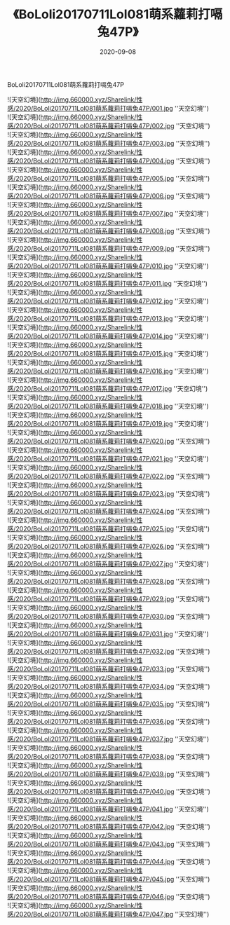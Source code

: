 ﻿---
layout: post
title:  《BoLoli20170711Lol081萌系蘿莉打嗝兔47P》
date:   2020-09-08
img: http://img.660000.xyz/Sharelink/性感/2020/BoLoli20170711Lol081萌系蘿莉打嗝兔47P/000.jpg
categories: [美女, 性感, 泳衣]
---

BoLoli20170711Lol081萌系蘿莉打嗝兔47P



![天空幻境](http://img.660000.xyz/Sharelink/性感/2020/BoLoli20170711Lol081萌系蘿莉打嗝兔47P/001.jpg ''天空幻境'') <br>
![天空幻境](http://img.660000.xyz/Sharelink/性感/2020/BoLoli20170711Lol081萌系蘿莉打嗝兔47P/002.jpg ''天空幻境'') <br>
![天空幻境](http://img.660000.xyz/Sharelink/性感/2020/BoLoli20170711Lol081萌系蘿莉打嗝兔47P/003.jpg ''天空幻境'') <br>
![天空幻境](http://img.660000.xyz/Sharelink/性感/2020/BoLoli20170711Lol081萌系蘿莉打嗝兔47P/004.jpg ''天空幻境'') <br>
![天空幻境](http://img.660000.xyz/Sharelink/性感/2020/BoLoli20170711Lol081萌系蘿莉打嗝兔47P/005.jpg ''天空幻境'') <br>
![天空幻境](http://img.660000.xyz/Sharelink/性感/2020/BoLoli20170711Lol081萌系蘿莉打嗝兔47P/006.jpg ''天空幻境'') <br>
![天空幻境](http://img.660000.xyz/Sharelink/性感/2020/BoLoli20170711Lol081萌系蘿莉打嗝兔47P/007.jpg ''天空幻境'') <br>
![天空幻境](http://img.660000.xyz/Sharelink/性感/2020/BoLoli20170711Lol081萌系蘿莉打嗝兔47P/008.jpg ''天空幻境'') <br>
![天空幻境](http://img.660000.xyz/Sharelink/性感/2020/BoLoli20170711Lol081萌系蘿莉打嗝兔47P/009.jpg ''天空幻境'') <br>
![天空幻境](http://img.660000.xyz/Sharelink/性感/2020/BoLoli20170711Lol081萌系蘿莉打嗝兔47P/010.jpg ''天空幻境'') <br>
![天空幻境](http://img.660000.xyz/Sharelink/性感/2020/BoLoli20170711Lol081萌系蘿莉打嗝兔47P/011.jpg ''天空幻境'') <br>
![天空幻境](http://img.660000.xyz/Sharelink/性感/2020/BoLoli20170711Lol081萌系蘿莉打嗝兔47P/012.jpg ''天空幻境'') <br>
![天空幻境](http://img.660000.xyz/Sharelink/性感/2020/BoLoli20170711Lol081萌系蘿莉打嗝兔47P/013.jpg ''天空幻境'') <br>
![天空幻境](http://img.660000.xyz/Sharelink/性感/2020/BoLoli20170711Lol081萌系蘿莉打嗝兔47P/014.jpg ''天空幻境'') <br>
![天空幻境](http://img.660000.xyz/Sharelink/性感/2020/BoLoli20170711Lol081萌系蘿莉打嗝兔47P/015.jpg ''天空幻境'') <br>
![天空幻境](http://img.660000.xyz/Sharelink/性感/2020/BoLoli20170711Lol081萌系蘿莉打嗝兔47P/016.jpg ''天空幻境'') <br>
![天空幻境](http://img.660000.xyz/Sharelink/性感/2020/BoLoli20170711Lol081萌系蘿莉打嗝兔47P/017.jpg ''天空幻境'') <br>
![天空幻境](http://img.660000.xyz/Sharelink/性感/2020/BoLoli20170711Lol081萌系蘿莉打嗝兔47P/018.jpg ''天空幻境'') <br>
![天空幻境](http://img.660000.xyz/Sharelink/性感/2020/BoLoli20170711Lol081萌系蘿莉打嗝兔47P/019.jpg ''天空幻境'') <br>
![天空幻境](http://img.660000.xyz/Sharelink/性感/2020/BoLoli20170711Lol081萌系蘿莉打嗝兔47P/020.jpg ''天空幻境'') <br>
![天空幻境](http://img.660000.xyz/Sharelink/性感/2020/BoLoli20170711Lol081萌系蘿莉打嗝兔47P/021.jpg ''天空幻境'') <br>
![天空幻境](http://img.660000.xyz/Sharelink/性感/2020/BoLoli20170711Lol081萌系蘿莉打嗝兔47P/022.jpg ''天空幻境'') <br>
![天空幻境](http://img.660000.xyz/Sharelink/性感/2020/BoLoli20170711Lol081萌系蘿莉打嗝兔47P/023.jpg ''天空幻境'') <br>
![天空幻境](http://img.660000.xyz/Sharelink/性感/2020/BoLoli20170711Lol081萌系蘿莉打嗝兔47P/024.jpg ''天空幻境'') <br>
![天空幻境](http://img.660000.xyz/Sharelink/性感/2020/BoLoli20170711Lol081萌系蘿莉打嗝兔47P/025.jpg ''天空幻境'') <br>
![天空幻境](http://img.660000.xyz/Sharelink/性感/2020/BoLoli20170711Lol081萌系蘿莉打嗝兔47P/026.jpg ''天空幻境'') <br>
![天空幻境](http://img.660000.xyz/Sharelink/性感/2020/BoLoli20170711Lol081萌系蘿莉打嗝兔47P/027.jpg ''天空幻境'') <br>
![天空幻境](http://img.660000.xyz/Sharelink/性感/2020/BoLoli20170711Lol081萌系蘿莉打嗝兔47P/028.jpg ''天空幻境'') <br>
![天空幻境](http://img.660000.xyz/Sharelink/性感/2020/BoLoli20170711Lol081萌系蘿莉打嗝兔47P/029.jpg ''天空幻境'') <br>
![天空幻境](http://img.660000.xyz/Sharelink/性感/2020/BoLoli20170711Lol081萌系蘿莉打嗝兔47P/030.jpg ''天空幻境'') <br>
![天空幻境](http://img.660000.xyz/Sharelink/性感/2020/BoLoli20170711Lol081萌系蘿莉打嗝兔47P/031.jpg ''天空幻境'') <br>
![天空幻境](http://img.660000.xyz/Sharelink/性感/2020/BoLoli20170711Lol081萌系蘿莉打嗝兔47P/032.jpg ''天空幻境'') <br>
![天空幻境](http://img.660000.xyz/Sharelink/性感/2020/BoLoli20170711Lol081萌系蘿莉打嗝兔47P/033.jpg ''天空幻境'') <br>
![天空幻境](http://img.660000.xyz/Sharelink/性感/2020/BoLoli20170711Lol081萌系蘿莉打嗝兔47P/034.jpg ''天空幻境'') <br>
![天空幻境](http://img.660000.xyz/Sharelink/性感/2020/BoLoli20170711Lol081萌系蘿莉打嗝兔47P/035.jpg ''天空幻境'') <br>
![天空幻境](http://img.660000.xyz/Sharelink/性感/2020/BoLoli20170711Lol081萌系蘿莉打嗝兔47P/036.jpg ''天空幻境'') <br>
![天空幻境](http://img.660000.xyz/Sharelink/性感/2020/BoLoli20170711Lol081萌系蘿莉打嗝兔47P/037.jpg ''天空幻境'') <br>
![天空幻境](http://img.660000.xyz/Sharelink/性感/2020/BoLoli20170711Lol081萌系蘿莉打嗝兔47P/038.jpg ''天空幻境'') <br>
![天空幻境](http://img.660000.xyz/Sharelink/性感/2020/BoLoli20170711Lol081萌系蘿莉打嗝兔47P/039.jpg ''天空幻境'') <br>
![天空幻境](http://img.660000.xyz/Sharelink/性感/2020/BoLoli20170711Lol081萌系蘿莉打嗝兔47P/040.jpg ''天空幻境'') <br>
![天空幻境](http://img.660000.xyz/Sharelink/性感/2020/BoLoli20170711Lol081萌系蘿莉打嗝兔47P/041.jpg ''天空幻境'') <br>
![天空幻境](http://img.660000.xyz/Sharelink/性感/2020/BoLoli20170711Lol081萌系蘿莉打嗝兔47P/042.jpg ''天空幻境'') <br>
![天空幻境](http://img.660000.xyz/Sharelink/性感/2020/BoLoli20170711Lol081萌系蘿莉打嗝兔47P/043.jpg ''天空幻境'') <br>
![天空幻境](http://img.660000.xyz/Sharelink/性感/2020/BoLoli20170711Lol081萌系蘿莉打嗝兔47P/044.jpg ''天空幻境'') <br>
![天空幻境](http://img.660000.xyz/Sharelink/性感/2020/BoLoli20170711Lol081萌系蘿莉打嗝兔47P/045.jpg ''天空幻境'') <br>
![天空幻境](http://img.660000.xyz/Sharelink/性感/2020/BoLoli20170711Lol081萌系蘿莉打嗝兔47P/046.jpg ''天空幻境'') <br>
![天空幻境](http://img.660000.xyz/Sharelink/性感/2020/BoLoli20170711Lol081萌系蘿莉打嗝兔47P/047.jpg ''天空幻境'') <br>